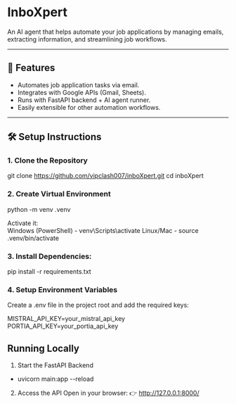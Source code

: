 # InboXpert  
An AI agent that helps automate your job applications by managing emails, extracting information, and streamlining job workflows.  

---

## 🚀 Features
- Automates job application tasks via email.
- Integrates with Google APIs (Gmail, Sheets).
- Runs with FastAPI backend + AI agent runner.
- Easily extensible for other automation workflows.

---

## 🛠️ Setup Instructions

### 1. Clone the Repository
git clone https://github.com/vipclash007/inboXpert.git
cd inboXpert

### 2. Create Virtual Environment
python -m venv .venv

Activate it:  
Windows (PowerShell) - venv\Scripts\activate
Linux/Mac - source .venv/bin/activate

### 3. Install Dependencies:
pip install -r requirements.txt

### 4. Setup Environment Variables
Create a .env file in the project root and add the required keys:

MISTRAL_API_KEY=your_mistral_api_key
PORTIA_API_KEY=your_portia_api_key

## Running Locally
1. Start the FastAPI Backend
- uvicorn main:app --reload

2. Access the API
Open in your browser:
👉 http://127.0.0.1:8000/
